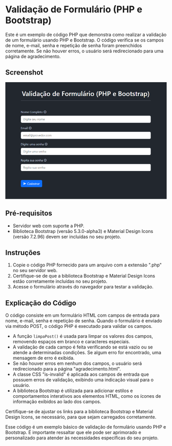 # Validação de Formulário (PHP e Bootstrap)

Este é um exemplo de código PHP que demonstra como realizar a validação de um formulário usando PHP e Bootstrap. O código verifica se os campos de nome, e-mail, senha e repetição de senha foram preenchidos corretamente. Se não houver erros, o usuário será redirecionado para uma página de agradecimento.

## Screenshot

![Screenshot](screenshot.png#vitrinedev)

## Pré-requisitos

- Servidor web com suporte a PHP.
- Biblioteca Bootstrap (versão 5.3.0-alpha3) e Material Design Icons (versão 7.2.96) devem ser incluídas no seu projeto.

## Instruções

1. Copie o código PHP fornecido para um arquivo com a extensão ".php" no seu servidor web.
2. Certifique-se de que a biblioteca Bootstrap e Material Design Icons estão corretamente incluídas no seu projeto.
3. Acesse o formulário através do navegador para testar a validação.

## Explicação do Código

O código consiste em um formulário HTML com campos de entrada para nome, e-mail, senha e repetição de senha. Quando o formulário é enviado via método POST, o código PHP é executado para validar os campos.

- A função `limpaPost()` é usada para limpar os valores dos campos, removendo espaços em branco e caracteres especiais.
- A validação de cada campo é feita verificando se está vazio ou se atende a determinadas condições. Se algum erro for encontrado, uma mensagem de erro é exibida.
- Se não houver erros em nenhum dos campos, o usuário será redirecionado para a página "agradecimento.html".
- A classe CSS "is-invalid" é aplicada aos campos de entrada que possuem erros de validação, exibindo uma indicação visual para o usuário.
- A biblioteca Bootstrap é utilizada para adicionar estilos e comportamentos interativos aos elementos HTML, como os ícones de informação exibidos ao lado dos campos.

Certifique-se de ajustar os links para a biblioteca Bootstrap e Material Design Icons, se necessário, para que sejam carregados corretamente.

Esse código é um exemplo básico de validação de formulário usando PHP e Bootstrap. É importante ressaltar que ele pode ser aprimorado e personalizado para atender às necessidades específicas do seu projeto.